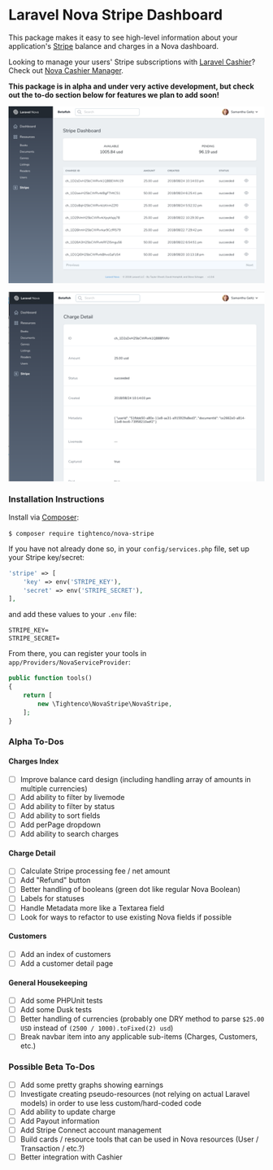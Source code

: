 # Laravel Nova Stripe Dashboard

This package makes it easy to see high-level information about your application's [Stripe](https://stripe.com/) balance and charges in a Nova dashboard.

Looking to manage your users' Stripe subscriptions with [Laravel Cashier](https://github.com/laravel/cashier)? Check out [Nova Cashier Manager](https://novapackages.com/packages/themsaid/nova-cashier-manager).

**This package is in alpha and under very active development, but check out the to-do section below for features we plan to add soon!**

![Dashboard index page](charges-index.png)

![Charge detail page](charges-detail.png)

### Installation Instructions

Install via [Composer](https://getcomposer.org/):

`$ composer require tightenco/nova-stripe`

If you have not already done so, in your `config/services.php` file, set up your Stripe key/secret:

```php
'stripe' => [
    'key' => env('STRIPE_KEY'),
    'secret' => env('STRIPE_SECRET'),
],
```

and add these values to your `.env` file:

```
STRIPE_KEY=
STRIPE_SECRET=
```

From there, you can register your tools in `app/Providers/NovaServiceProvider`:

```php
public function tools()
{
    return [
        new \Tightenco\NovaStripe\NovaStripe,
    ];
}
```

### Alpha To-Dos

#### Charges Index

- [ ] Improve balance card design (including handling array of amounts in multiple currencies)
- [ ] Add ability to filter by livemode
- [ ] Add ability to filter by status
- [ ] Add ability to sort fields
- [ ] Add perPage dropdown
- [ ] Add ability to search charges

#### Charge Detail

- [ ] Calculate Stripe processing fee / net amount
- [ ] Add "Refund" button
- [ ] Better handling of booleans (green dot like regular Nova Boolean)
- [ ] Labels for statuses
- [ ] Handle Metadata more like a Textarea field
- [ ] Look for ways to refactor to use existing Nova fields if possible

#### Customers

- [ ] Add an index of customers
- [ ] Add a customer detail page

#### General Housekeeping

- [ ] Add some PHPUnit tests
- [ ] Add some Dusk tests
- [ ] Better handling of currencies (probably one DRY method to parse `$25.00 USD` instead of `(2500 / 1000).toFixed(2) usd`)
- [ ] Break navbar item into any applicable sub-items (Charges, Customers, etc.)

### Possible Beta To-Dos

- [ ] Add some pretty graphs showing earnings
- [ ] Investigate creating pseudo-resources (not relying on actual Laravel models) in order to use less custom/hard-coded code
- [ ] Add ability to update charge
- [ ] Add Payout information
- [ ] Add Stripe Connect account management
- [ ] Build cards / resource tools that can be used in Nova resources (User / Transaction / etc.?)
- [ ] Better integration with Cashier
